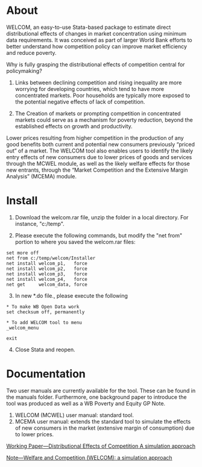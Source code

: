 # About
WELCOM, an easy-to-use Stata-based package to estimate direct distributional effects of changes in market concentration using minimum data requirements. It was conceived as part of larger World Bank efforts to better understand how competition policy can improve market efficiency and reduce poverty. 

Why is fully grasping the distributional effects of competition central for policymaking?

1) Links between declining competition and rising inequality are more worrying for developing countries, which tend to have more concentrated markets.
Poor households are typically more exposed to the potential negative effects of lack of competition.

2) The Creation of markets or prompting competition in concentrated markets could serve as a mechanism for poverty reduction, beyond the established effects on growth and productivity. 

Lower prices resulting from higher competition in the production of any good benefits both current and potential new consumers previously “priced out” of a market.  The WELCOM tool also enables users to identify the likely entry effects of new consumers due to lower prices of goods and services through the MCWEL module, as well as the likely welfare effects for those new entrants, through the “Market Competition and the Extensive Margin Analysis” (MCEMA) module.


# Install

1) Download the welcom.rar file, unzip the folder in a local directory. For instance, "c:/temp". 

2) Please execute the following commands, but modify the "net from" portion to where you saved the welcom.rar files:

```
set more off
net from c:/temp/welcom/Installer
net install welcom_p1,   force
net install welcom_p2,   force
net install welcom_p3,   force
net install welcom_p4,   force
net get     welcom_data, force
```

3) In new *.do file., please execute the following

```
* To make WB Open Data work
set checksum off, permanently

* To add WELCOM tool to menu
_welcom_menu

exit

```

4) Close Stata and reopen. 

# Documentation
Two user manuals are currently available for the tool. These can be found in the manuals folder. Furthermore, one background paper to introduce the tool was produced as well as a WB Poverty and Equity GP Note.

1) WELCOM (MCWEL) user manual: standard tool.
2) MCEMA user manual: extends the standard tool to simulate the effects of new consumers in the market (extensive margin of consumption) due to lower prices.

[Working Paper—Distributional Effects of Competition A simulation approach](https://openknowledge.worldbank.org/handle/10986/31603) 

[Note—Welfare and Competition (WELCOM): a simulation approach](https://documents1.worldbank.org/curated/en/711951596003624866/pdf/Welfare-and-Competition-WELCOM-A-Simulation-Approach.pdf) 
